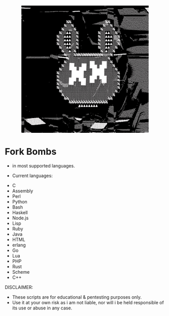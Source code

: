 <p align="center">
<img src="https://github.com/EchoNine/Multil4ng-f0rk-bomb5/blob/master/fo-rk.gif">
</p>




# Fork Bombs #


* in most supported languages.

* Current languages:

 - C
 - Assembly
 - Perl
 - Python
 - Bash
 - Haskell
 - Node.js
 - Lisp
 - Ruby
 - Java
 - HTML
 - erlang
 - Go
 - Lua
 - PHP
 - Rust
 - Scheme
 - C++





DISCLAIMER:

* These scripts are for educational & pentesting purposes only. 
* Use it at your own risk as i am not liable, nor will i be held responsible of its use or abuse in any case.

